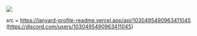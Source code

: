 <img src="https://cdn.discordapp.com/banners/1030495490963411045/700a7e90f05ce6854260e1cf97c15508.webp?size=1024" draggable="false">

	 
src = https://lanyard-profile-readme.vercel.app/api/1030495490963411045
		 (https://discord.com/users/1030495490963411045)
